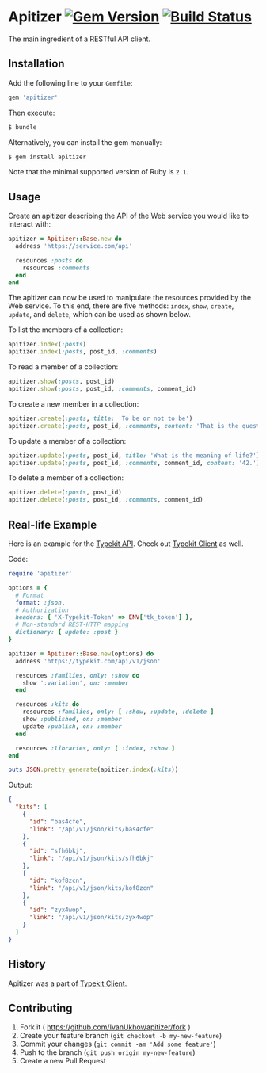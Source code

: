 # Apitizer [![Gem Version](https://badge.fury.io/rb/apitizer.svg)](http://badge.fury.io/rb/apitizer) [![Build Status](https://travis-ci.org/IvanUkhov/apitizer.svg?branch=master)](https://travis-ci.org/IvanUkhov/apitizer)
The main ingredient of a RESTful API client.

## Installation
Add the following line to your `Gemfile`:
```ruby
gem 'apitizer'
```

Then execute:
```bash
$ bundle
```

Alternatively, you can install the gem manually:
```bash
$ gem install apitizer
```

Note that the minimal supported version of Ruby is `2.1`.

## Usage
Create an apitizer describing the API of the Web service you would like
to interact with:
```ruby
apitizer = Apitizer::Base.new do
  address 'https://service.com/api'

  resources :posts do
    resources :comments
  end
end
```
The apitizer can now be used to manipulate the resources provided by the
Web service. To this end, there are five methods: `index`, `show`, `create`,
`update`, and `delete`, which can be used as shown below.

To list the members of a collection:
```ruby
apitizer.index(:posts)
apitizer.index(:posts, post_id, :comments)
```

To read a member of a collection:
```ruby
apitizer.show(:posts, post_id)
apitizer.show(:posts, post_id, :comments, comment_id)
```

To create a new member in a collection:
```ruby
apitizer.create(:posts, title: 'To be or not to be')
apitizer.create(:posts, post_id, :comments, content: 'That is the question.')
```

To update a member of a collection:
```ruby
apitizer.update(:posts, post_id, title: 'What is the meaning of life?')
apitizer.update(:posts, post_id, :comments, comment_id, content: '42.')
```

To delete a member of a collection:
```ruby
apitizer.delete(:posts, post_id)
apitizer.delete(:posts, post_id, :comments, comment_id)
```

## Real-life Example
Here is an example for the [Typekit API](https://typekit.com/docs/api).
Check out [Typekit Client](https://github.com/IvanUkhov/typekit-client)
as well.

Code:
```ruby
require 'apitizer'

options = {
  # Format
  format: :json,
  # Authorization
  headers: { 'X-Typekit-Token' => ENV['tk_token'] },
  # Non-standard REST-HTTP mapping
  dictionary: { update: :post }
}

apitizer = Apitizer::Base.new(options) do
  address 'https://typekit.com/api/v1/json'

  resources :families, only: :show do
    show ':variation', on: :member
  end

  resources :kits do
    resources :families, only: [ :show, :update, :delete ]
    show :published, on: :member
    update :publish, on: :member
  end

  resources :libraries, only: [ :index, :show ]
end

puts JSON.pretty_generate(apitizer.index(:kits))
```

Output:
```json
{
  "kits": [
    {
      "id": "bas4cfe",
      "link": "/api/v1/json/kits/bas4cfe"
    },
    {
      "id": "sfh6bkj",
      "link": "/api/v1/json/kits/sfh6bkj"
    },
    {
      "id": "kof8zcn",
      "link": "/api/v1/json/kits/kof8zcn"
    },
    {
      "id": "zyx4wop",
      "link": "/api/v1/json/kits/zyx4wop"
    }
  ]
}
```

## History
Apitizer was a part of
[Typekit Client](https://github.com/IvanUkhov/typekit-client).

## Contributing

1. Fork it ( https://github.com/IvanUkhov/apitizer/fork )
2. Create your feature branch (`git checkout -b my-new-feature`)
3. Commit your changes (`git commit -am 'Add some feature'`)
4. Push to the branch (`git push origin my-new-feature`)
5. Create a new Pull Request
